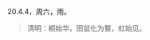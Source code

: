 <link href="../../css/style.css" rel="stylesheet" type="text/css" />

<span class="fzzy">20.4.4，周六，雨。

> 清明：桐始华，田鼠化为鴽，虹始见。

<div class="p">
